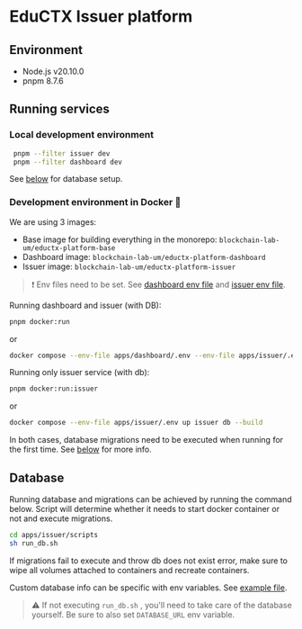 # EduCTX Issuer platform

## Environment

- Node.js v20.10.0
- pnpm 8.7.6

## Running services

### Local development environment

```bash
 pnpm --filter issuer dev
 pnpm --filter dashboard dev
```

See [below](#database) for database setup.

### Development environment in Docker 🐳

We are using 3 images:

- Base image for building everything in the monorepo: `blockchain-lab-um/eductx-platform-base`
- Dashboard image: `blockchain-lab-um/eductx-platform-dashboard`
- Issuer image: `blockchain-lab-um/eductx-platform-issuer`

> ❗️ Env files need to be set. See [dashboard env file](apps/dashboard/.env.example) and [issuer env file](apps/issuer/.env.example).

Running dashboard and issuer (with DB):

```bash
pnpm docker:run
```

or

```bash
docker compose --env-file apps/dashboard/.env --env-file apps/issuer/.env up --build
```

Running only issuer service (with db):

```bash
pnpm docker:run:issuer
```

or

```bash
docker compose --env-file apps/issuer/.env up issuer db --build
```

In both cases, database migrations need to be executed when running for the first time. See [below](#database) for more info.

## Database

Running database and migrations can be achieved by running the command below. Script will determine whether it needs to start docker container or not and execute migrations.

```bash
cd apps/issuer/scripts
sh run_db.sh
```

If migrations fail to execute and throw db does not exist error, make sure to wipe all volumes attached to containers and recreate containers.

Custom database info can be specific with env variables. See [example file](apps/issuer/.env.example).

> ⚠️ If not executing `run_db.sh` , you'll need to take care of the database yourself. Be sure to also set `DATABASE_URL` env variable.
